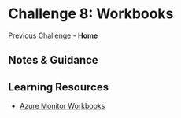# Challenge 8: Workbooks

[Previous Challenge](./07-Dashboard-And-Analytics.md) - **[Home](../README.md)**

## Notes & Guidance

## Learning Resources
* [Azure Monitor Workbooks](https://docs.microsoft.com/en-us/azure/azure-monitor/app/usage-workbooks)